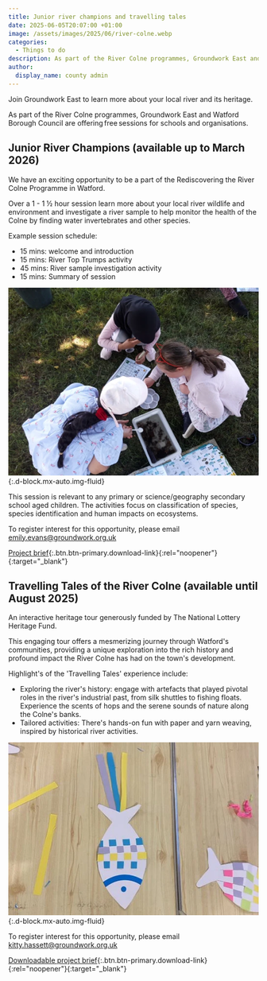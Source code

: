 ```yaml
---
title: Junior river champions and travelling tales
date: 2025-06-05T20:07:00 +01:00
image: /assets/images/2025/06/river-colne.webp
categories:
  - Things to do
description: As part of the River Colne programmes, Groundwork East and Watford Borough Council are offering free sessions for schools and organisations.
author:
  display_name: county admin
---
```

Join Groundwork East to learn more about your local river and its heritage.

As part of the River Colne programmes, Groundwork East and Watford Borough Council are offering free sessions for schools and organisations.

## Junior River Champions (available up to March 2026)

We have an exciting opportunity to be a part of the Rediscovering the River Colne Programme in Watford.

Over a 1 - 1 ½ hour session learn more about your local river wildlife and environment and investigate a river sample to help monitor the health of the Colne by finding water invertebrates and other species.

Example session schedule:

- 15 mins: welcome and introduction
- 15 mins: River Top Trumps activity
- 45 mins: River sample investigation activity
- 15 mins: Summary of session

![Learning about the river](/assets/images/2025/06/river-champions.webp){:.d-block.mx-auto.img-fluid}

This session is relevant to any primary or science/geography secondary school aged children. The activities focus on classification of species, species identification and human impacts on ecosystems.

To register interest for this opportunity, please email <emily.evans@groundwork.org.uk>

[Project brief](/assets/docs/2025/junior-river-champions-taster-25-26.pdf){:.btn.btn-primary.download-link}{:rel="noopener"}{:target="_blank"}

## Travelling Tales of the River Colne (available until August 2025)

An interactive heritage tour generously funded by The National Lottery Heritage Fund.

This engaging tour offers a mesmerizing journey through Watford's communities, providing a unique exploration into the rich history and profound impact the River Colne has had on the town's development.

Highlight's of the 'Travelling Tales' experience include:

- Exploring the river's history: engage with artefacts that played pivotal roles in the river's industrial past, from silk shuttles to fishing floats. Experience the scents of hops and the serene sounds of nature along the Colne's banks.
- Tailored activities: There's hands-on fun with paper and yarn weaving, inspired by historical river activities.

![Hands on fun](/assets/images/2025/06/travelling-tales.webp){:.d-block.mx-auto.img-fluid}

To register interest for this opportunity, please email <kitty.hassett@groundwork.org.uk>

[Downloadable project brief](/assets/docs/2025/travelling-tales-brief-v2.pdf){:.btn.btn-primary.download-link}{:rel="noopener"}{:target="_blank"}
